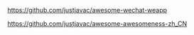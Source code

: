 https://github.com/justjavac/awesome-wechat-weapp

https://github.com/justjavac/awesome-awesomeness-zh_CN